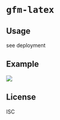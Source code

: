 # `gfm-latex`

## Usage

see deployment

## Example 


<img src="https://render.githubusercontent.com/render/math?math=V%5E%7B%5Cpi%7D(s)%3DE_%7Ba%20%5Csim%20%5Cpi%7D%5Cleft%5C%7B%5Csum_%7Bt%3D0%7D%5E%7B%5Cinfty%7D%20%5Cgamma%5E%7Bt%7D%20r_%7Bt%7D%5Cleft(a_%7Bt%7D%5Cright)%20%7C%20s_%7B0%7D%3Ds%5Cright%5C%7D">

## License 

ISC

